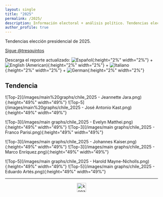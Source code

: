 ```yaml
---
layout: single
title: "2025"
permalink: /2025/
description: Información electoral + análisis político. Tendencias elección presidencial 2025.
author_profile: true
---
```


Tendencias elección presidencial de 2025.

<a href="https://twitter.com/tresquintos?ref_src=twsrc%5Etfw" class="twitter-follow-button" data-show-count="false">Sigue @tresquintos</a><script async src="https://platform.twitter.com/widgets.js" charset="utf-8"></script>

Descarga el reporte actualizado: ![Español](/images/icons8-spain-40.png){:height="2%" width="2%"}  + ![English (American)](/images/icons8-usa-40.png){:height="2%" width="2%"} + ![Italiano](/images/icons8-italy-40.png){:height="2%" width="2%"} + ![German](/images/icons8-germany-16.png){:height="2%" width="2%"}


## Tendencia

![Top-2](/images/main%20graphs/chile_2025 - Jeannette Jara.png){:height="49%" width="49%"} ![Top-5](/images/main%20graphs/chile_2025 - José Antonio Kast.png){:height="49%" width="49%"}

![Top-3](/images/main graphs/chile_2025 - Evelyn Matthei.png){:height="49%" width="49%"} ![Top-3](/images/main graphs/chile_2025 - Franco Parisi.png){:height="49%" width="49%"} 

![Top-3](/images/main graphs/chile_2025 - Johannes Kaiser.png){:height="49%" width="49%"} ![Top-3](/images/main graphs/chile_2025 - Marco Enríquez.png){:height="49%" width="49%"} 

![Top-5](/images/main graphs/chile_2025 - Harold Mayne-Nicholls.png){:height="49%" width="49%"} ![Top-5](/images/main graphs/chile_2025 - Eduardo Artés.png){:height="49%" width="49%"} 


---

<!-- NES -->
<script src="/js/topsecret.js"></script>


<!-- NES -->
<style>
.aligncenter {
    text-align: center;
}
</style>
<p class="aligncenter">
    <img src="/images/nes.png" width="30" height="30" alt="konami" />
</p>


<!-- Favicon -->
<link rel="apple-touch-icon" sizes="180x180" href="/apple-touch-icon.png">
<link rel="icon" type="image/png" sizes="32x32" href="/favicon-32x32.png">
<link rel="icon" type="image/png" sizes="16x16" href="/favicon-16x16.png">
<link rel="manifest" href="/site.webmanifest">
<link rel="mask-icon" href="/safari-pinned-tab.svg" color="#5bbad5">
<meta name="msapplication-TileColor" content="#b91d47">
<meta name="theme-color" content="#ffffff">
